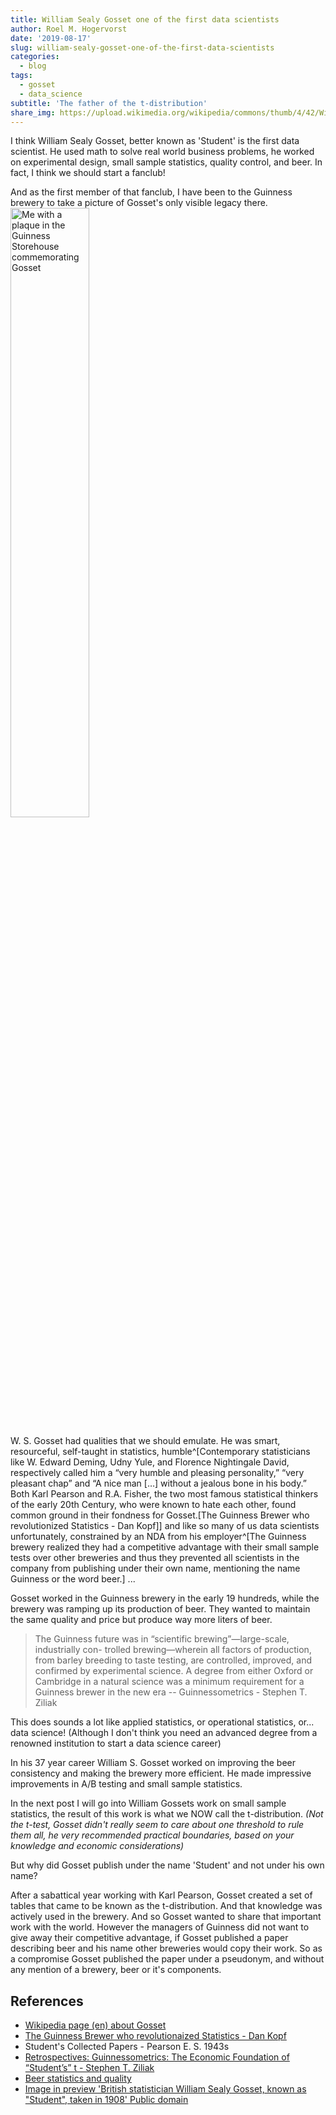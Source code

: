 ```yaml
---
title: William Sealy Gosset one of the first data scientists
author: Roel M. Hogervorst
date: '2019-08-17'
slug: william-sealy-gosset-one-of-the-first-data-scientists
categories:
  - blog
tags:
  - gosset
  - data_science
subtitle: 'The father of the t-distribution'
share_img: https://upload.wikimedia.org/wikipedia/commons/thumb/4/42/William_Sealy_Gosset.jpg/186px-William_Sealy_Gosset.jpg
---
```


I think William Sealy Gosset, better known as 'Student' is the first data 
scientist. He used math to solve real world business problems, he worked on
experimental design, small sample statistics, quality control, and beer. In fact, 
I think we should start a fanclub! 

And as the first member of that fanclub, I have been to the Guinness brewery to 
take a picture of Gosset's only visible legacy there. <img src="/post/2019-08-17-william-sealy-gosset-one-of-the-first-data-scientists_files/IMG_20180422_125809116.jpg" alt="Me with a plaque in the Guinness Storehouse commemorating Gosset" width="50%"/>

W. S. Gosset had qualities that we should
emulate. He was smart, resourceful, self-taught in statistics, humble^[Contemporary statisticians like W. Edward Deming, Udny Yule, and Florence Nightingale David, respectively called him a “very humble and pleasing personality,” “very pleasant chap” and “A nice man […] without a jealous bone in his body.” Both Karl Pearson and R.A. Fisher, the two most famous statistical thinkers of the early 20th Century, who were known to hate each other, found common ground in their fondness for Gosset.[The Guinness Brewer who revolutionized Statistics - Dan Kopf]] and like so
many of us data scientists unfortunately, constrained by an NDA from his 
employer^[The Guinness brewery realized they had a competitive advantage with their small sample tests over other breweries and thus they prevented all scientists in the company from publishing under their own name, mentioning the name Guinness or the word beer.] ...

Gosset worked in the Guinness brewery in the early 19 hundreds, while the brewery
was ramping up its production of beer. They wanted to maintain the same quality
and price but produce way more liters of beer. 

> The Guinness future was in “scientific brewing”—large-scale, industrially con-
trolled brewing—wherein all factors of production, from barley breeding to taste
testing, are controlled, improved, and confirmed by experimental science. A degree from either Oxford or Cambridge in a natural science was a minimum
requirement for a Guinness brewer in the new era  -- Guinnessometrics - Stephen T. Ziliak

This does sounds a lot like applied statistics, or operational statistics, or... 
data science! (Although I don't think you need an advanced degree from a renowned
institution to start a data science career)

In his 37 year career William S. Gosset worked on improving the beer consistency
and making the brewery more efficient. He made impressive improvements
in A/B testing and small sample statistics.

In the next post I will go into William Gossets work on small sample statistics, 
the result of this work is what we NOW call the t-distribution. *(Not the t-test, 
Gosset didn't really seem to care about one threshold to rule them all, he very
recommended practical boundaries, based on your knowledge and economic 
considerations)* 

But why did Gosset publish under the name 'Student' and not under his own name?

After a sabattical year working with Karl Pearson, Gosset created a set of tables
that came to be known as the t-distribution. And that knowledge was actively used
in the brewery. And so Gosset wanted to share that important work with the world.
However the managers of Guinness did not want to give
away their competitive advantage, if Gosset published a paper describing beer
and his name other 
breweries would copy their work. So as a compromise Gosset published the paper
under a pseudonym, and without any mention of a brewery, beer or it's components. 


## References

- [Wikipedia page (en) about Gosset](https://en.wikipedia.org/wiki/William_Sealy_Gosset)
- [The Guinness Brewer who revolutionaized Statistics - Dan Kopf](https://priceonomics.com/the-guinness-brewer-who-revolutionized-statistics/)
-  Student's Collected Papers - Pearson E. S. 1943s
- [Retrospectives: Guinnessometrics: The Economic Foundation of “Student’s” t - Stephen T. Ziliak](https://doi.org/10.1257/jep.22.4.199)
- [Beer statistics and quality](https://blog.minitab.com/blog/statistics-and-quality-data-analysis/beer-statistics-and-quality)
- [Image in preview 'British statistician William Sealy Gosset, known as "Student", taken in 1908' Public domain](https://en.wikipedia.org/wiki/William_Sealy_Gosset#/media/File:William_Sealy_Gosset.jpg)

